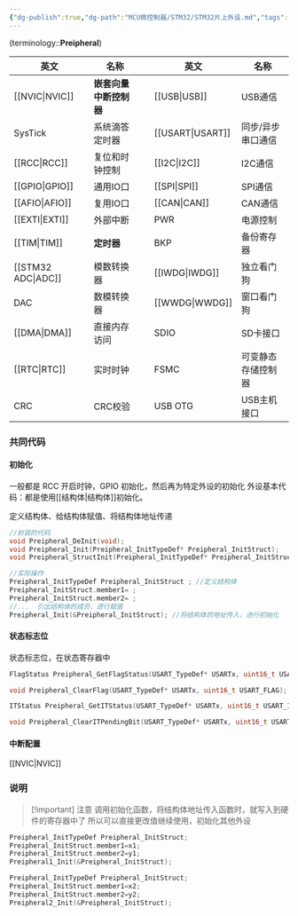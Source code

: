 ```yaml
---
{"dg-publish":true,"dg-path":"MCU微控制器/STM32/STM32片上外设.md","tags":["Preipheral"],"permalink":"/MCU微控制器/STM32/STM32片上外设/","dgPassFrontmatter":true,"noteIcon":"","created":"2024-07-22T07:55:45.554+08:00","updated":"2024-12-22T12:42:54.585+08:00"}
---
```


(terminology::**Preipheral**)

| 英文                 | 名称            |     | 英文               | 名称        |
| ------------------ | ------------- | --- | ---------------- | --------- |
| [[NVIC\|NVIC]]     | **嵌套向量中断控制器** |     | [[USB\|USB]]     | USB通信     |
| SysTick            | 系统滴答定时器       |     | [[USART\|USART]] | 同步/异步串口通信 |
| [[RCC\|RCC]]       | 复位和时钟控制       |     | [[I2C\|I2C]]     | I2C通信     |
| [[GPIO\|GPIO]]     | 通用IO口         |     | [[SPI\|SPI]]     | SPI通信     |
| [[AFIO\|AFIO]]     | 复用IO口         |     | [[CAN\|CAN]]     | CAN通信     |
| [[EXTI\|EXTI]]     | 外部中断          |     | PWR              | 电源控制      |
| [[TIM\|TIM]]       | **定时器**       |     | BKP              | 备份寄存器     |
| [[STM32 ADC\|ADC]] | 模数转换器         |     | [[IWDG\|IWDG]]   | 独立看门狗     |
| DAC                | 数模转换器         |     | [[WWDG\|WWDG]]         | 窗口看门狗     |
| [[DMA\|DMA]]            | 直接内存访问        |     | SDIO             | SD卡接口     |
| [[RTC\|RTC]]       | 实时时钟          |     | FSMC             | 可变静态存储控制器 |
| CRC                | CRC校验         |     | USB OTG          | USB主机接口   |


### 共同代码
#### 初始化
一般都是 RCC 开启时钟，GPIO 初始化，然后再为特定外设的初始化
外设基本代码：都是使用[[结构体\|结构体]]初始化。

定义结构体、给结构体赋值、将结构体地址传递
```C
//封装的代码
void Preipheral_DeInit(void);
void Preipheral_Init(Preipheral_InitTypeDef* Preipheral_InitStruct);
void Preipheral_StructInit(Preipheral_InitTypeDef* Preipheral_InitStruct);
```

```C
//实际操作
Preipheral_InitTypeDef Preipheral_InitStruct ; //定义结构体
Preipheral_InitStruct.member1= ; 
Preipheral_InitStruct.member2= ; 
//...  引出结构体的成员，进行赋值
Preipheral_Init(&Preipheral_InitStruct); //将结构体的地址传入，进行初始化
```

#### 状态标志位
状态标志位，在状态寄存器中
```C
FlagStatus Preipheral_GetFlagStatus(USART_TypeDef* USARTx, uint16_t USART_FLAG);

void Preipheral_ClearFlag(USART_TypeDef* USARTx, uint16_t USART_FLAG);

ITStatus Preipheral_GetITStatus(USART_TypeDef* USARTx, uint16_t USART_IT);

void Preipheral_ClearITPendingBit(USART_TypeDef* USARTx, uint16_t USART_IT);
```

#### 中断配置
[[NVIC\|NVIC]]


### 说明
>[!important] 注意
>调用初始化函数，将结构体地址传入函数时，就写入到硬件的寄存器中了
>所以可以直接更改值继续使用，初始化其他外设

```C
Preipheral_InitTypeDef Preipheral_InitStruct;
Preipheral_InitStruct.member1=x1;
Preipheral_InitStruct.member2=y1;
Preipheral1_Init(&Preipheral_InitStruct);

Preipheral_InitTypeDef Preipheral_InitStruct;
Preipheral_InitStruct.member1=x2;
Preipheral_InitStruct.member2=y2;
Preipheral2_Init(&Preipheral_InitStruct);
```

